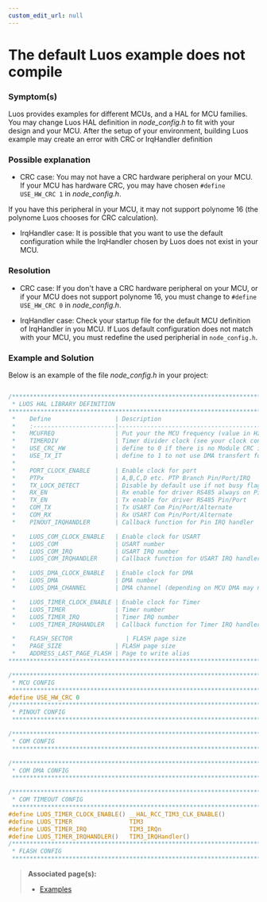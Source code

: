 ```yaml
---
custom_edit_url: null
---
```


# The default Luos example does not compile

### Symptom(s)

Luos provides examples for different MCUs, and a HAL for MCU families. You may change Luos HAL definition in _node_config.h_ to fit with your design and your MCU. After the setup of your environment, building Luos example may create an error with CRC or IrqHandler definition

### Possible explanation

- CRC case:
  You may not have a CRC hardware peripheral on your MCU. If your MCU has hardware CRC, you may have chosen `#define USE_HW_CRC 1` in _node_config.h_.

If you have this peripheral in your MCU, it may not support polynome 16 (the polynome Luos chooses for CRC calculation).

- IrqHandler case:
  It is possible that you want to use the default configuration while the IrqHandler chosen by Luos does not exist in your MCU.

### Resolution

- CRC case:
  If you don't have a CRC hardware peripheral on your MCU, or if your MCU does not support polynome 16, you must change to `#define USE_HW_CRC 0` in _node_config.h_.

- IrqHandler case:
  Check your startup file for the default MCU definition of IrqHandler in you MCU. If Luos default configuration does not match with your MCU, you must redefine the used peripherial in `node_config.h`.

### Example and Solution

Below is an example of the file _node_config.h_ in your project:

```c

/*******************************************************************************
 * LUOS HAL LIBRARY DEFINITION
*******************************************************************************
 *    Define                  | Description
 *    :-----------------------|-----------------------------------------------
 *    MCUFREQ                 | Put your the MCU frequency (value in Hz)
 *    TIMERDIV                | Timer divider clock (see your clock configuration)
 *    USE_CRC_HW              | define to 0 if there is no Module CRC in your MCU
 *    USE_TX_IT               | define to 1 to not use DMA transfert for Luos Tx
 *
 *    PORT_CLOCK_ENABLE       | Enable clock for port
 *    PTPx                    | A,B,C,D etc. PTP Branch Pin/Port/IRQ
 *    TX_LOCK_DETECT          | Disable by default use if not busy flag in USART Pin/Port/IRQ
 *    RX_EN                   | Rx enable for driver RS485 always on Pin/Port
 *    TX_EN                   | Tx enable for driver RS485 Pin/Port
 *    COM_TX                  | Tx USART Com Pin/Port/Alternate
 *    COM_RX                  | Rx USART Com Pin/Port/Alternate
 *    PINOUT_IRQHANDLER       | Callback function for Pin IRQ handler

 *    LUOS_COM_CLOCK_ENABLE   | Enable clock for USART
 *    LUOS_COM                | USART number
 *    LUOS_COM_IRQ            | USART IRQ number
 *    LUOS_COM_IRQHANDLER     | Callback function for USART IRQ handler

 *    LUOS_DMA_CLOCK_ENABLE   | Enable clock for DMA
 *    LUOS_DMA                | DMA number
 *    LUOS_DMA_CHANNEL        | DMA channel (depending on MCU DMA may need special config)

 *    LUOS_TIMER_CLOCK_ENABLE | Enable clock for Timer
 *    LUOS_TIMER              | Timer number
 *    LUOS_TIMER_IRQ          | Timer IRQ number
 *    LUOS_TIMER_IRQHANDLER   | Callback function for Timer IRQ handler

 *    FLASH_SECTOR               | FLASH page size
 *    PAGE_SIZE               | FLASH page size
 *    ADDRESS_LAST_PAGE_FLASH | Page to write alias
******************************************************************************/

/*******************************************************************************
 * MCU CONFIG
 ******************************************************************************/
#define USE_HW_CRC 0
/*******************************************************************************
 * PINOUT CONFIG
 ******************************************************************************/

/*******************************************************************************
 * COM CONFIG
 ******************************************************************************/

/*******************************************************************************
 * COM DMA CONFIG
 ******************************************************************************/

/*******************************************************************************
 * COM TIMEOUT CONFIG
 ******************************************************************************/
#define LUOS_TIMER_CLOCK_ENABLE() __HAL_RCC_TIM3_CLK_ENABLE()
#define LUOS_TIMER                TIM3
#define LUOS_TIMER_IRQ            TIM3_IRQn
#define LUOS_TIMER_IRQHANDLER()   TIM3_IRQHandler()
/*******************************************************************************
 * FLASH CONFIG
 ******************************************************************************/

```

> **Associated page(s):**
>
> - [Examples](https://github.com/Luos-io/Examples/tree/master/Projects/NUCLEO-F401RE/Button)
